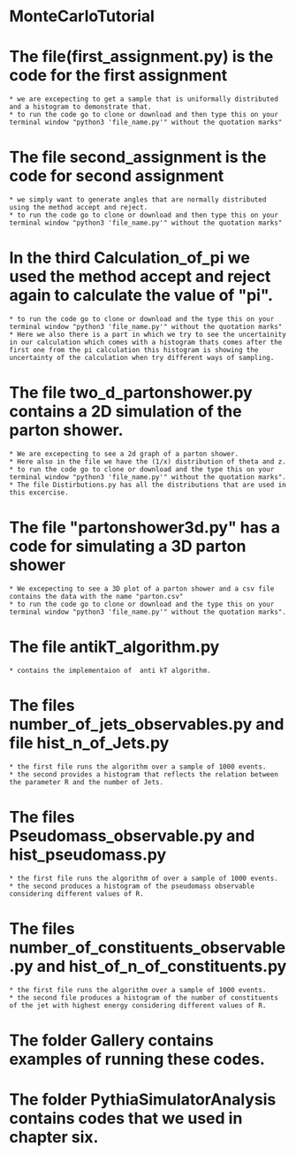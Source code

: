 # MonteCarloTutorial

# The file(first_assignment.py) is the code for the first assignment 
	* we are excepecting to get a sample that is uniformally distributed and a histogram to demonstrate that. 
	* to run the code go to clone or download and then type this on your terminal window "python3 'file_name.py'" without the quotation marks"

# The file second_assignment is the code for second assignment
	* we simply want to generate angles that are normally distributed using the method accept and reject.
	* to run the code go to clone or download and then type this on your terminal window "python3 'file_name.py'" without the quotation marks"

# In the third Calculation_of_pi we used the method accept and reject again to calculate the value of "pi".
	* to run the code go to clone or download and the type this on your terminal window "python3 'file_name.py'" without the quotation marks"
	* Here we also there is a part in which we try to see the uncertainity in our calculation which comes with a histogram thats comes after the first one from the pi calculation this histogram is showing the uncertainty of the calculation when try different ways of sampling.

# The file two_d_partonshower.py contains a 2D simulation of the parton shower.

 	* We are excepecting to see a 2d graph of a parton shower.
 	* Here also in the file we have the (1/x) distribution of theta and z. 
 	* to run the code go to clone or download and the type this on your terminal window "python3 'file_name.py'" without the quotation marks".
 	* The file Distirbutions.py has all the distributions that are used in this excercise.

# The file "partonshower3d.py" has a code for simulating a 3D parton shower

	* We excepecting to see a 3D plot of a parton shower and a csv file contains the data with the name "parton.csv"
	* to run the code go to clone or download and the type this on your terminal window "python3 'file_name.py'" without the quotation marks".

# The file  antikT_algorithm.py  
	* contains the implementaion of  anti kT algorithm.  

# The files number_of_jets_observables.py  and file hist_n_of_Jets.py
	* the first file runs the algorithm over a sample of 1000 events. 
	* the second provides a histogram that reflects the relation between the parameter R and the number of Jets.
# The files Pseudomass_observable.py  and  hist_pseudomass.py
	* the first file runs the algorithm of over a sample of 1000 events. 
	* the second produces a histogram of the pseudomass observable considering different values of R.
# The files number_of_constituents_observable.py and hist_of_n_of_constituents.py
	* the first file runs the algorithm over a sample of 1000 events.
	* the second file produces a histogram of the number of constituents of the jet with highest energy considering different values of R.
# The folder Gallery contains examples of running these codes.

# The folder  	PythiaSimulatorAnalysis contains codes that we used in chapter six. 
